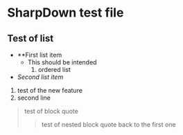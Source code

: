 SharpDown test file
===================

## Test of list

- **First list item
  - This should be intended
    1. ordered list
- *Second list item*

1. test of the new feature
2. second line

> test of block quote
>> test of nested block quote
> back to the first one

